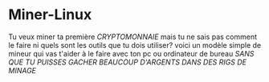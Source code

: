 # Miner-Linux
Tu veux miner ta première *CRYPTOMONNAIE* mais tu ne sais pas comment le faire ni quels sont les outils que tu dois utiliser? voici un modèle simple de mineur qui vas t'aider à le faire avec ton pc ou ordinateur de bureau _SANS QUE TU PUISSES GACHER BEAUCOUP D'ARGENTS DANS DES RIGS DE MINAGE_ 

